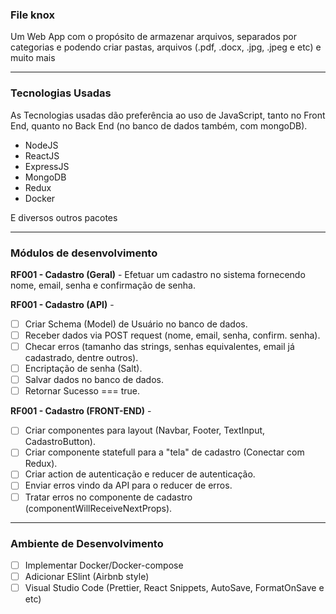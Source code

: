 ### File knox

Um Web App com o propósito de armazenar arquivos, separados por categorias e podendo criar pastas, arquivos (.pdf, .docx, .jpg, .jpeg e etc) e muito mais

---

### Tecnologias Usadas

As Tecnologias usadas dão preferência ao uso de JavaScript, tanto no Front End, quanto no Back End (no banco de dados também, com mongoDB).

- NodeJS
- ReactJS
- ExpressJS
- MongoDB
- Redux
- Docker

E diversos outros pacotes

---

### Módulos de desenvolvimento

**RF001 - Cadastro (Geral)** - Efetuar um cadastro no sistema fornecendo nome, email, senha e confirmação de senha.

**RF001 - Cadastro (API)** -

- [ ] Criar Schema (Model) de Usuário no banco de dados.
- [ ] Receber dados via POST request (nome, email, senha, confirm. senha).
- [ ] Checar erros (tamanho das strings, senhas equivalentes, email já cadastrado, dentre outros).
- [ ] Encriptação de senha (Salt).
- [ ] Salvar dados no banco de dados.
- [ ] Retornar Sucesso === true.

**RF001 - Cadastro (FRONT-END)** -

- [ ] Criar componentes para layout (Navbar, Footer, TextInput, CadastroButton).
- [ ] Criar componente statefull para a "tela" de cadastro (Conectar com Redux).
- [ ] Criar action de autenticação e reducer de autenticação.
- [ ] Enviar erros vindo da API para o reducer de erros.
- [ ] Tratar erros no componente de cadastro (componentWillReceiveNextProps).

---

### Ambiente de Desenvolvimento

- [ ] Implementar Docker/Docker-compose
- [ ] Adicionar ESlint (Airbnb style)
- [ ] Visual Studio Code (Prettier, React Snippets, AutoSave, FormatOnSave e etc)
